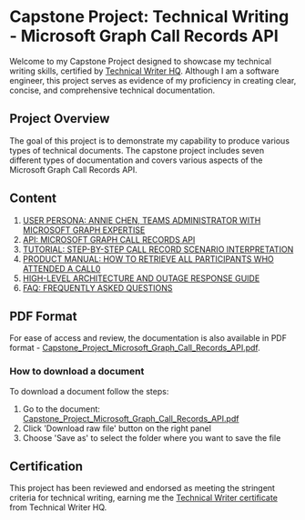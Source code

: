 # Capstone Project: Technical Writing - Microsoft Graph Call Records API

Welcome to my Capstone Project designed to showcase my technical writing skills, certified by [Technical Writer HQ](https://technicalwriterhq.com/). Although I am a software engineer, this project serves as evidence of my proficiency in creating clear, concise, and comprehensive technical documentation.

## Project Overview
The goal of this project is to demonstrate my capability to produce various types of technical documents. The capstone project includes seven different types of documentation and covers various aspects of the Microsoft Graph Call Records API.

## Content

1. [USER PERSONA: ANNIE CHEN, TEAMS ADMINISTRATOR WITH MICROSOFT GRAPH EXPERTISE](GraphCallRecordsAPI/graph-call-records-api-user-persona.md)
2. [API: MICROSOFT GRAPH CALL RECORDS API](GraphCallRecordsAPI/graph-call-records-api.md)
3. [TUTORIAL: STEP-BY-STEP CALL RECORD SCENARIO INTERPRETATION](GraphCallRecordsAPI/graph-call_records_api_tutorial-p2p-scenario.md)
4. [PRODUCT MANUAL: HOW TO RETRIEVE ALL PARTICIPANTS WHO ATTENDED A CALL0](GraphCallRecordsAPI/graph-call-records-api_manual_participants.md)
5. [HIGH-LEVEL ARCHITECTURE AND OUTAGE RESPONSE GUIDE](GraphCallRecordsAPI/graph-call-records-high-level-architecture.md)
6. [FAQ: FREQUENTLY ASKED QUESTIONS](GraphCallRecordsAPI/graph-call-records-api-faq.md)

## PDF Format

For ease of access and review, the documentation is also available in PDF format - [Capstone_Project_Microsoft_Graph_Call_Records_API.pdf](https://github.com/MirraRaine/TechnicalWriting/blob/main/Capstone_Project_Microsoft_Graph_Call_Records_API.pdf).

### How to download a document

To download a document follow the steps:

1. Go to the document: [Capstone_Project_Microsoft_Graph_Call_Records_API.pdf](https://github.com/MirraRaine/TechnicalWriting/blob/main/Capstone_Project_Microsoft_Graph_Call_Records_API.pdf)
2. Click 'Download raw file' button on the right panel
3. Choose 'Save as' to select the folder where you want to save the file

## Certification

This project has been reviewed and endorsed as meeting the stringent criteria for technical writing, earning me the [Technical Writer certificate](https://technicalwriterhq.com/wp-content/uploads/2024/08/Tamara-Titova.pdf) from Technical Writer HQ.


